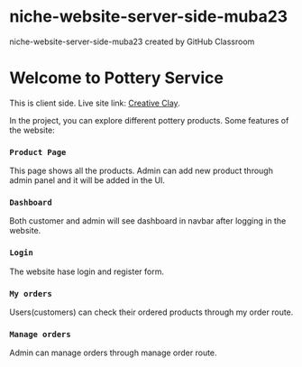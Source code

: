 # niche-website-server-side-muba23
niche-website-server-side-muba23 created by GitHub Classroom
# Welcome to Pottery Service

This  is client side.
Live site link:  [Creative Clay](https://trusting-edison-43e3d7.netlify.app/).


In the project, you can explore different pottery products. Some features of the website: 

### `Product Page`

This page shows all the products. Admin can add new product through admin panel and it will be added in the UI.

### `Dashboard`

Both customer and admin will see dashboard in navbar after logging in the website.

### `Login`

The website hase login and register form.

### `My orders`

Users(customers) can check their ordered products through my order route.

### `Manage orders`

Admin can manage orders through manage order route.

